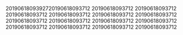2019061809392720190618093712
20190618093712
20190618093712
20190618093712
20190618093712
20190618093712
20190618093712
20190618093712
20190618093712
20190618093712
20190618093712
20190618093712
20190618093712
20190618093712
20190618093712

